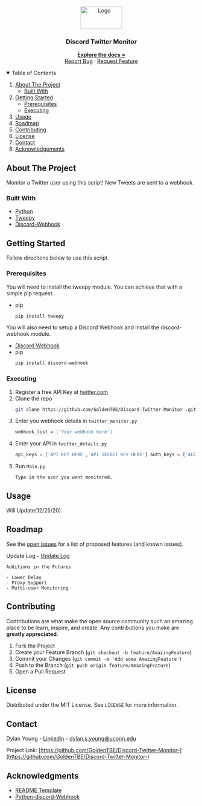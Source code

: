 <!-- PROJECT LOGO -->
<br />
<p align="center">
  <a href="https://github.com/othneildrew/Best-README-Template">
    <img src="https://static.integromat.com/img/templates/2972.png" alt="Logo" width="110" height="60">
  </a>
    
  <h3 align="center">Discord Twitter Monitor</h3>
    
  <p align="center">
    <a href="https://github.com/GoldenTBE/Discord-Twitter-Monitor-"><strong>Explore the docs »</strong></a>
    <br />
    <a href="https://github.com/GoldenTBE/Discord-Twitter-Monitor-/issues">Report Bug</a>
    ·
    <a href="https://github.com/GoldenTBE/Discord-Twitter-Monitor-/issues">Request Feature</a>
  </p>
</p>



<!-- TABLE OF CONTENTS -->
<details open="open">
  <summary>Table of Contents</summary>
  <ol>
    <li>
      <a href="#about-the-project">About The Project</a>
      <ul>
        <li><a href="#built-with">Built With</a></li>
      </ul>
    </li>
    <li>
      <a href="#getting-started">Getting Started</a>
      <ul>
        <li><a href="#prerequisites">Prerequisites</a></li>
        <li><a href="#Executing">Executing</a></li>
      </ul>
    </li>
    <li><a href="#usage">Usage</a></li>
    <li><a href="#roadmap">Roadmap</a></li>
    <li><a href="#contributing">Contributing</a></li>
    <li><a href="#license">License</a></li>
    <li><a href="#contact">Contact</a></li>
    <li><a href="#acknowledgements">Acknowledgements</a></li>
  </ol>
</details>



<!-- ABOUT THE PROJECT -->
## About The Project


Monitor a Twitter user using this script! New Tweets are sent to a webhook.


### Built With


* [Python](https://www.python.org/)
* [Tweepy](https://www.tweepy.org/)
* [Discord-Webhook](https://github.com/lovvskillz/python-discord-webhook)



<!-- GETTING STARTED -->
## Getting Started

Follow directions below to use this script.

### Prerequisites

You will need to install the tweepy module. You can achieve that with a simple pip request.
* pip
  ```sh
  pip install tweepy
  ```
You will also need to setup a Discord Webhook and install the discord-webhook module. 
* [Discord Webhook](https://support.discord.com/hc/en-us/articles/228383668-Intro-to-Webhooks)
* pip
  ```sh
  pip install discord-webhook
  ```

### Executing

1. Register a free API Key at [twitter.com](https://twitter.com)
2. Clone the repo
   ```sh
   git clone https://github.com/GoldenTBE/Discord-Twitter-Monitor-.git
   ```
3. Enter you webhook details in `twitter_monitor.py`
   ```sh
   webhook_list = ['Your webhook here']
   ```
4. Enter your API in `twitter_details.py`
   ```py
   api_keys = ['API KEY HERE','API SECRET KEY HERE'] auth_keys = ['ACCESS TOKEN HERE','ACESS TOKEN SECRET HERE']
   ```
5. Run `Main.py`
   ```
   Type in the user you want monitored. 
   ```



<!-- USAGE EXAMPLES -->
## Usage

Will Update(12/25/20)



<!-- ROADMAP -->
## Roadmap

See the [open issues](https://github.com/othneildrew/Best-README-Template/issues) for a list of proposed features (and known issues).

Update Log - [Update Log](https://github.com/GoldenTBE/Discord-Twitter-Monitor-/blob/master/update_log.md)

```Additions in the Futures```
  ``` 
  - Lower Delay 
  - Proxy Support
  - Multi-user Monitoring
  ```
<!-- CONTRIBUTING -->
## Contributing

Contributions are what make the open source community such an amazing place to be learn, inspire, and create. Any contributions you make are **greatly appreciated**.

1. Fork the Project
2. Create your Feature Branch (`git checkout -b feature/AmazingFeature`)
3. Commit your Changes (`git commit -m 'Add some AmazingFeature'`)
4. Push to the Branch (`git push origin feature/AmazingFeature`)
5. Open a Pull Request



<!-- LICENSE -->
## License

Distributed under the MIT License. See `LICENSE` for more information.



<!-- CONTACT -->
## Contact

Dylan Young - [Linkedin](https://www.linkedin.com/in/dylan-young-1a565a1b7/) - dylan.s.young@uconn.edu

Project Link: [https://github.com/GoldenTBE/Discord-Twitter-Monitor-](https://github.com/GoldenTBE/Discord-Twitter-Monitor-)


<!-- Acknowledgments -->
## Acknowledgments 

* [README Template](https://github.com/othneildrew/Best-README-Template/edit/master/README.md)
* [Python-discord-Webhook](https://github.com/lovvskillz/python-discord-webhook)